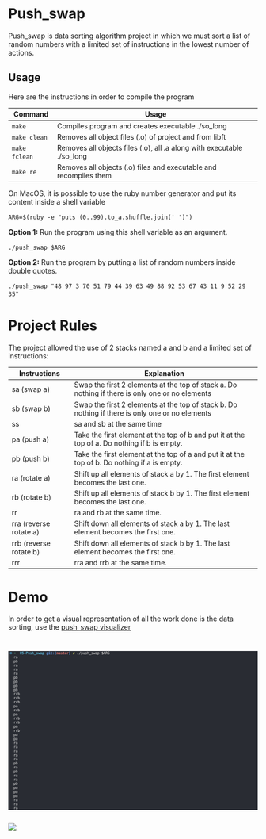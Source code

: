 # Push_swap

Push_swap is data sorting algorithm project in which we must sort a list of random numbers with a limited set of instructions in the lowest number of actions.

## Usage

Here are the instructions in order to compile the program

| Command | Usage |
| --- | --- |
| `make` | Compiles program and creates executable ./so_long
| `make clean` | Removes all object files (.o) of project and from libft
| `make fclean` | Removes all objects files (.o), all .a along with executable ./so_long
| `make re` | Removes all objects (.o) files and executable and recompiles them

On MacOS, it is possible to use the ruby number generator and put its content inside a shell variable

```shell
ARG=$(ruby -e "puts (0..99).to_a.shuffle.join(' ')")
```


**Option 1:** Run the program using this shell variable as an argument.

```shell
./push_swap $ARG
```	

**Option 2:** Run the program by putting a list of random numbers inside double quotes.

```shell
./push_swap "48 97 3 70 51 79 44 39 63 49 88 92 53 67 43 11 9 52 29 35"
```

# Project Rules

The project allowed the use of 2 stacks named a and b and a limited set of instructions:

| Instructions           | Explanation     |
| ---------------        | --------------- |
| sa (swap a)            | Swap the first 2 elements at the top of stack a. Do nothing if there is only one or no elements|
| sb (swap b)            | Swap the first 2 elements at the top of stack b. Do nothing if there is only one or no elements|
| ss                     | sa and sb at the same time                                                                     |
| pa (push a)            | Take the first element at the top of b and put it at the top of a. Do nothing if b is empty.   |
| pb (push b)            | Take the first element at the top of a and put it at the top of b. Do nothing if a is empty.   |
| ra (rotate a)          | Shift up all elements of stack a by 1. The first element becomes the last one.                 |
| rb (rotate b)          | Shift up all elements of stack b by 1. The first element becomes the last one.                 |
| rr                     | ra and rb at the same time.																	   |
| rra (reverse rotate a) | Shift down all elements of stack a by 1. The last element becomes the first one.	       |
| rrb (reverse rotate b) | Shift down all elements of stack b by 1. The last element becomes the first one.        |
| rrr                    | rra and rrb at the same time.                                                           |

# Demo 

In order to get a visual representation of all the work done is the data sorting, use the [<u>push_swap visualizer</u>](https://github.com/o-reo/push_swap_visualizer)

# <img src="./images/push_swap_terminal.png"/>

![](images/push_swap.gif)